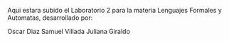 Aqui estara subido el Laboratorio 2 para la materia Lenguajes Formales y Automatas, desarrollado por:

Oscar Diaz
Samuel Villada
Juliana Giraldo
